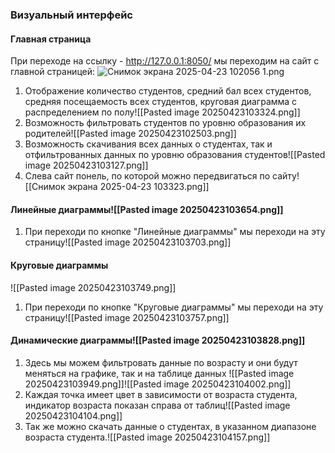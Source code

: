 ### Визуальный интерфейс

#### Главная страница

При переходе на ссылку - http://127.0.0.1:8050/ мы переходим на сайт с главной страницей:
![Снимок экрана 2025-04-23 102056 1.png](user_guide_site_pages)
1. Отображение количество студентов, средний бал всех студентов, средняя посещаемость всех студентов, круговая диаграмма с распределением по полу![[Pasted image 20250423103324.png]]
2. Возможность фильтровать студентов по уровню образования их родителей![[Pasted image 20250423102503.png]]
3. Возможность скачивания всех данных о студентах, так и отфильтрованных данных по уровню образования студентов![[Pasted image 20250423103127.png]]
4. Слева сайт понель, по которой можно передвигаться по сайту![[Снимок экрана 2025-04-23 103323.png]]

#### Линейные диаграммы![[Pasted image 20250423103654.png]]
1. При переходи по кнопке "Линейные диаграммы" мы переходи на эту страницу![[Pasted image 20250423103703.png]]

#### Круговые диаграммы
![[Pasted image 20250423103749.png]]
1. При переходи по кнопке "Круговые диаграммы" мы переходи на эту страницу![[Pasted image 20250423103757.png]]

#### Динамические диаграммы![[Pasted image 20250423103828.png]]
1. Здесь мы можем фильтровать данные по возрасту и они будут меняться на графике, так и на таблице данных ![[Pasted image 20250423103949.png]]![[Pasted image 20250423104002.png]]
2. Каждая точка имеет цвет в зависимости от возраста студента, индикатор возраста показан справа от таблиц![[Pasted image 20250423104104.png]]
3. Так же можно скачать данные о студентах, в указанном диапазоне возраста студента.![[Pasted image 20250423104157.png]] 
